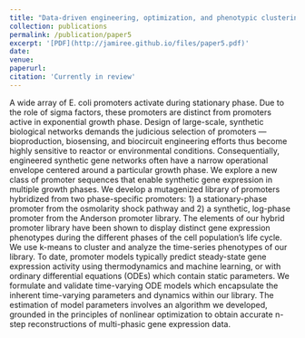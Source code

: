 ```yaml
---
title: "Data-driven engineering, optimization, and phenotypic clustering of a novel hybrid promoter library for mixed-phase expression in prokaryotes."
collection: publications
permalink: /publication/paper5
excerpt: '[PDF](http://jamiree.github.io/files/paper5.pdf)'
date: 
venue:
paperurl: 
citation: 'Currently in review'
---
```


A wide array of E. coli promoters activate during stationary phase. Due to the role of sigma factors, these promoters are distinct from promoters active in exponential growth phase. Design of large-scale, synthetic biological networks demands the judicious selection of promoters — bioproduction, biosensing, and biocircuit engineering efforts thus become highly sensitive to reactor or environmental conditions. Consequentially, engineered synthetic gene networks often have a narrow operational envelope centered around a particular growth phase. We explore a new class of promoter sequences that enable synthetic gene expression in multiple growth phases. We develop a mutagenized library of promoters hybridized from two phase-specific promoters: 1) a stationary-phase promoter from the osmolarity shock pathway and 2) a synthetic, log-phase promoter from the Anderson promoter library. The elements of our hybrid promoter library have been shown to display distinct gene expression phenotypes during the different phases of the cell population’s life cycle. We use k-means to cluster and analyze the time-series phenotypes of our library. To date, promoter models typically predict steady-state gene expression activity using thermodynamics and machine learning, or with ordinary differential equations (ODEs) which contain static parameters. We formulate and validate time-varying ODE models which encapsulate the inherent time-varying parameters and dynamics within our library. The estimation of model parameters involves an algorithm we developed, grounded in the principles of nonlinear optimization to obtain accurate n-step reconstructions of multi-phasic gene expression data.

